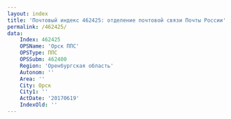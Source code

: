 ```yaml
---
layout: index
title: 'Почтовый индекс 462425: отделение почтовой связи Почты России'
permalink: /462425/
data:
    Index: 462425
    OPSName: 'Орск ППС'
    OPSType: ППС
    OPSSubm: 462400
    Region: 'Оренбургская область'
    Autonom: ''
    Area: ''
    City: Орск
    City1: ''
    ActDate: '20170619'
    IndexOld: ''
---
```


